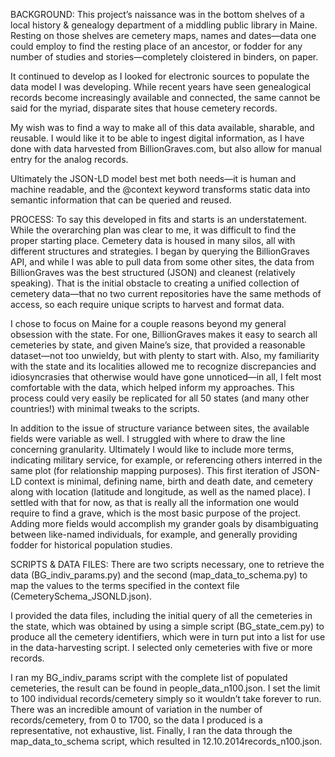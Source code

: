 BACKGROUND: 
This project’s naissance was in the bottom shelves of a local history & genealogy department of a middling public library in Maine. Resting on those shelves are cemetery maps, names and dates—data one could employ to find the resting place of an ancestor, or fodder for any number of studies and stories—completely cloistered in binders, on paper.

It continued to develop as I looked for electronic sources to populate the data model I was developing.  While recent years have seen genealogical records become increasingly available and connected, the same cannot be said for the myriad, disparate sites that house cemetery records.  

My wish was to find a way to make all of this data available, sharable, and reusable.  I would like it to be able to ingest digital information, as I have done with data harvested from BillionGraves.com, but also allow for manual entry for the analog records.

Ultimately the JSON-LD model best met both needs—it is human and machine readable, and the @context keyword transforms static data into semantic information that can be queried and reused.

PROCESS:
To say this developed in fits and starts is an understatement.  While the overarching plan was clear to me, it was difficult to find the proper starting place.  Cemetery data is housed in many silos, all with different structures and strategies.  I began by querying the BillionGraves API, and while I was able to pull data from some other sites, the data from BillionGraves was the best structured (JSON) and cleanest (relatively speaking).  That is the initial obstacle to creating a unified collection of cemetery data—that no two current repositories have the same methods of access, so each require unique scripts to harvest and format data.

I chose to focus on Maine for a couple reasons beyond my general obsession with the state.  For one, BillionGraves makes it easy to search all cemeteries by state, and given Maine’s size, that provided a reasonable dataset—not too unwieldy, but with plenty to start with.  Also, my familiarity with the state and its localities allowed me to recognize discrepancies and idiosyncrasies that otherwise would have gone unnoticed—in all, I felt most comfortable with the data, which helped inform my approaches.  This process could very easily be replicated for all 50 states (and many other countries!) with minimal tweaks to the scripts.

In addition to the issue of structure variance between sites, the available fields were variable as well.  I struggled with where to draw the line concerning granularity.  Ultimately I would like to include more terms, indicating military service, for example, or referencing others interred in the same plot (for relationship mapping purposes).  This first iteration of JSON-LD context is minimal, defining name, birth and death date, and cemetery along with location (latitude and longitude, as well as the named place).  I settled with that for now, as that is really all the information one would require to find a grave, which is the most basic purpose of the project.  Adding more fields would accomplish my grander goals by disambiguating between like-named individuals, for example, and generally providing fodder for historical population studies.

SCRIPTS & DATA FILES:
There are two scripts necessary, one to retrieve the data (BG_indiv_params.py) and the second (map_data_to_schema.py) to map the values to the terms specified in the context file (CemeterySchema_JSONLD.json).

I provided the data files, including the initial query of all the cemeteries in the state, which was obtained by using a simple script (BG_state_cem.py) to produce all the cemetery identifiers, which were in turn put into a list for use in the data-harvesting script.  I selected only cemeteries with five or more records.

I ran my BG_indiv_params script with the complete list of populated cemeteries, the result can be found in people_data_n100.json.  I set the limit to 100 individual records/cemetery simply so it wouldn’t take forever to run.  There was an incredible amount of variation in the number of records/cemetery, from 0 to 1700, so the data I produced is a representative, not exhaustive, list.  Finally, I ran the data through the map_data_to_schema script, which resulted in 12.10.2014records_n100.json.




